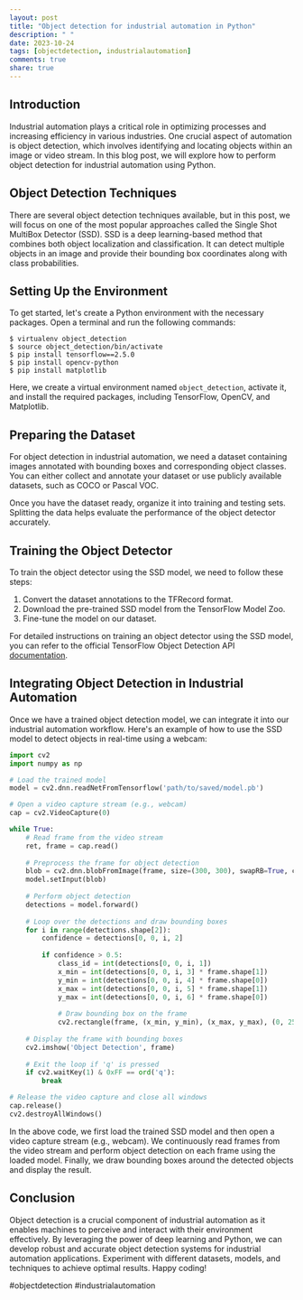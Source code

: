 ```yaml
---
layout: post
title: "Object detection for industrial automation in Python"
description: " "
date: 2023-10-24
tags: [objectdetection, industrialautomation]
comments: true
share: true
---
```


## Introduction

Industrial automation plays a critical role in optimizing processes and increasing efficiency in various industries. One crucial aspect of automation is object detection, which involves identifying and locating objects within an image or video stream. In this blog post, we will explore how to perform object detection for industrial automation using Python.

## Object Detection Techniques

There are several object detection techniques available, but in this post, we will focus on one of the most popular approaches called the Single Shot MultiBox Detector (SSD). SSD is a deep learning-based method that combines both object localization and classification. It can detect multiple objects in an image and provide their bounding box coordinates along with class probabilities.

## Setting Up the Environment

To get started, let's create a Python environment with the necessary packages. Open a terminal and run the following commands:

```shell
$ virtualenv object_detection
$ source object_detection/bin/activate
$ pip install tensorflow==2.5.0
$ pip install opencv-python
$ pip install matplotlib
```

Here, we create a virtual environment named `object_detection`, activate it, and install the required packages, including TensorFlow, OpenCV, and Matplotlib.

## Preparing the Dataset

For object detection in industrial automation, we need a dataset containing images annotated with bounding boxes and corresponding object classes. You can either collect and annotate your dataset or use publicly available datasets, such as COCO or Pascal VOC.

Once you have the dataset ready, organize it into training and testing sets. Splitting the data helps evaluate the performance of the object detector accurately.

## Training the Object Detector

To train the object detector using the SSD model, we need to follow these steps:

1. Convert the dataset annotations to the TFRecord format.
2. Download the pre-trained SSD model from the TensorFlow Model Zoo.
3. Fine-tune the model on our dataset.

For detailed instructions on training an object detector using the SSD model, you can refer to the official TensorFlow Object Detection API [documentation](https://github.com/tensorflow/models/tree/master/research/object_detection).

## Integrating Object Detection in Industrial Automation

Once we have a trained object detection model, we can integrate it into our industrial automation workflow. Here's an example of how to use the SSD model to detect objects in real-time using a webcam:

```python
import cv2
import numpy as np

# Load the trained model
model = cv2.dnn.readNetFromTensorflow('path/to/saved/model.pb')

# Open a video capture stream (e.g., webcam)
cap = cv2.VideoCapture(0)

while True:
    # Read frame from the video stream
    ret, frame = cap.read()
    
    # Preprocess the frame for object detection
    blob = cv2.dnn.blobFromImage(frame, size=(300, 300), swapRB=True, crop=False)
    model.setInput(blob)
    
    # Perform object detection
    detections = model.forward()
    
    # Loop over the detections and draw bounding boxes
    for i in range(detections.shape[2]):
        confidence = detections[0, 0, i, 2]
        
        if confidence > 0.5:
            class_id = int(detections[0, 0, i, 1])
            x_min = int(detections[0, 0, i, 3] * frame.shape[1])
            y_min = int(detections[0, 0, i, 4] * frame.shape[0])
            x_max = int(detections[0, 0, i, 5] * frame.shape[1])
            y_max = int(detections[0, 0, i, 6] * frame.shape[0])
            
            # Draw bounding box on the frame
            cv2.rectangle(frame, (x_min, y_min), (x_max, y_max), (0, 255, 0), 2)
    
    # Display the frame with bounding boxes
    cv2.imshow('Object Detection', frame)
    
    # Exit the loop if 'q' is pressed
    if cv2.waitKey(1) & 0xFF == ord('q'):
        break

# Release the video capture and close all windows
cap.release()
cv2.destroyAllWindows()
```

In the above code, we first load the trained SSD model and then open a video capture stream (e.g., webcam). We continuously read frames from the video stream and perform object detection on each frame using the loaded model. Finally, we draw bounding boxes around the detected objects and display the result.

## Conclusion

Object detection is a crucial component of industrial automation as it enables machines to perceive and interact with their environment effectively. By leveraging the power of deep learning and Python, we can develop robust and accurate object detection systems for industrial automation applications. Experiment with different datasets, models, and techniques to achieve optimal results. Happy coding!

\#objectdetection #industrialautomation